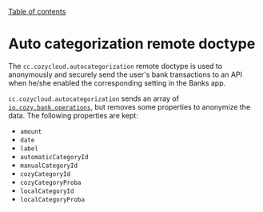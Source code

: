 [Table of contents](README.md#table-of-contents)

# Auto categorization remote doctype

The `cc.cozycloud.autocategorization` remote doctype is used to anonymously and securely
send the user's bank transactions to an API when he/she enabled the corresponding setting
in the Banks app.

`cc.cozycloud.autocategorization` sends an array of
[`io.cozy.bank.operations`](io.cozy.bank.md#iocozybankoperations), but removes some
properties to anonymize the data. The following properties are kept:

- `amount`
- `date`
- `label`
- `automaticCategoryId`
- `manualCategoryId`
- `cozyCategoryId`
- `cozyCategoryProba`
- `localCategoryId`
- `localCategoryProba`
